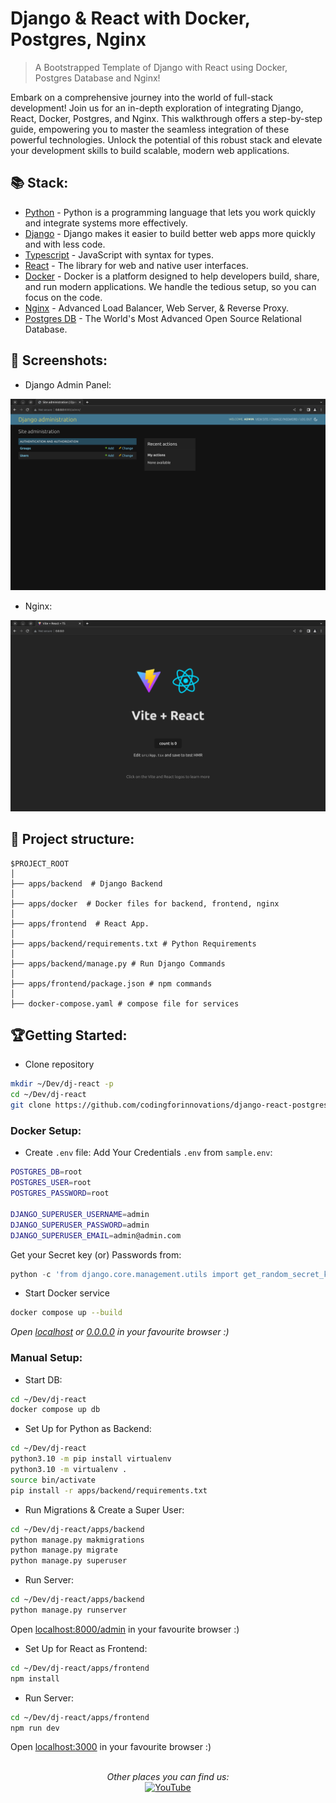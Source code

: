 # Django & React with Docker, Postgres, Nginx

>A Bootstrapped Template of Django with React using Docker, Postgres Database and Nginx!

Embark on a comprehensive journey into the world of full-stack development! Join us for an in-depth exploration of integrating Django, React, Docker, Postgres, and Nginx. This walkthrough offers a step-by-step guide, empowering you to master the seamless integration of these powerful technologies. Unlock the potential of this robust stack and elevate your development skills to build scalable, modern web applications.

## 📚 Stack:

- [Python](https://www.python.org/) - Python is a programming language that lets you work quickly and integrate systems more effectively.
- [Django](https://www.djangoproject.com/) - Django makes it easier to build better web apps more quickly and with less code.
- [Typescript](https://www.typescriptlang.org/) - JavaScript with syntax for types.
- [React](https://react.dev/) - The library for web and native user interfaces.
-  [Docker](https://www.docker.com/)  - Docker is a platform designed to help developers build, share, and run modern applications. We handle the tedious setup, so you can focus on the code.
- [Nginx](https://www.nginx.com/) - Advanced Load Balancer, Web Server, & Reverse Proxy.
-   [Postgres DB](https://www.postgresql.org/)  - The World's Most Advanced Open Source Relational Database.

## 📸 Screenshots:
- Django Admin Panel:
<img src=".github/static/django.png" alt="Django Admin Panel"/> 

- Nginx:
<img src=".github/static/react.png" alt="Django Admin Panel"/> 


## 📁 Project structure:

```
$PROJECT_ROOT
│  
├── apps/backend  # Django Backend
│  
├── apps/docker  # Docker files for backend, frontend, nginx
│  
├── apps/frontend  # React App.
│   
├── apps/backend/requirements.txt # Python Requirements
│
├── apps/backend/manage.py # Run Django Commands
│
├── apps/frontend/package.json # npm commands
│
├── docker-compose.yaml # compose file for services
```


##  🏆Getting Started: 

- Clone repository 

```bash
mkdir ~/Dev/dj-react -p
cd ~/Dev/dj-react
git clone https://github.com/codingforinnovations/django-react-postgres .
```  
### Docker Setup:

- Create  `.env`  file:
Add Your Credentials  `.env`  from  `sample.env`:

```bash
POSTGRES_DB=root
POSTGRES_USER=root
POSTGRES_PASSWORD=root

DJANGO_SUPERUSER_USERNAME=admin
DJANGO_SUPERUSER_PASSWORD=admin
DJANGO_SUPERUSER_EMAIL=admin@admin.com
```
Get your Secret key (or) Passwords  from:
```python
python -c 'from django.core.management.utils import get_random_secret_key; print(get_random_secret_key())'
```

- Start Docker service
```bash
docker compose up --build
```
_Open [localhost](http://localhost) or  [0.0.0.0](http://0.0.0.0) in your favourite browser :)_

### Manual Setup:

- Start DB:
```bash
cd ~/Dev/dj-react
docker compose up db
```

- Set Up for Python as Backend:

```bash
cd ~/Dev/dj-react
python3.10 -m pip install virtualenv
python3.10 -m virtualenv . 
source bin/activate
pip install -r apps/backend/requirements.txt
```

- Run Migrations & Create a Super User:

```bash
cd ~/Dev/dj-react/apps/backend
python manage.py makmigrations
python manage.py migrate
python manage.py superuser
```

- Run Server:

```bash
cd ~/Dev/dj-react/apps/backend
python manage.py runserver
```

Open [localhost:8000/admin](http://localhost:8000/admin) in your favourite browser :)

- Set Up for React as Frontend:

```bash
cd ~/Dev/dj-react/apps/frontend
npm install
```

- Run Server:

```bash
cd ~/Dev/dj-react/apps/frontend
npm run dev
```

Open [localhost:3000](http://localhost:3000) in your favourite browser :)

<br />


<div align="center">
<i>Other places you can find us:</i><br>
<a href="https://www.youtube.com/@codingforinnovations" target="_blank"><img src="https://img.shields.io/badge/YouTube-%23E4405F.svg?&style=flat-square&logo=youtube&logoColor=white" alt="YouTube"></a>
</div>
